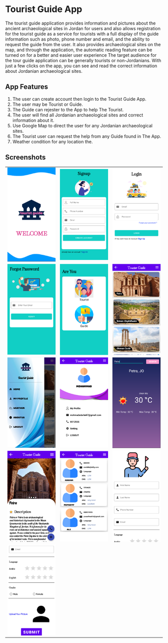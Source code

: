 # Tourist Guide App

The tourist guide application provides information and pictures about the ancient archaeological sites in Jordan for users and also allows registration for the tourist guide as a service for tourists with a full display of the guide information such as photo, phone number and email, and the ability to request the guide from the user.
It also provides archaeological sites on the map, and through the application, the automatic reading feature can be turned on for a better and easier user experience
The target audience for the tour guide application can be generally tourists or non-Jordanians. With just a few clicks on the app, you can see and read the correct information about Jordanian archaeological sites.


## App Features


1. The user can create account then login to the Tourist Guide App.
2. The user may be Tourist or Guide.
3. The Guide can rejester to the App to help The Tourist.
4. The user will find all Jordanian archaeological sites and correct information about it.
5. Use Google Map to direct the user for any Jordanian archaeological sites.
6. The Tourist user can request the help from any Guide found in The App.
7. Weather condition for any location the.


## Screenshots

|        |  |                     |
| :---------- | :--------:  |       ----------:        |
| ![](screenshots/Splash.png)  |   ![](screenshots/Signup.png)    | ![](screenshots/login.png)      |
| ![](screenshots/Forgot.png)  |   ![](screenshots/Selection.png)    | ![](screenshots/Main.png)      |
| ![](screenshots/NavigationDrawer.png)  |   ![](screenshots/Profile.png)    | ![](screenshots/Weather.png)      |
| ![](screenshots/Details.png)  |   ![](screenshots/TouristList.png)    | ![](screenshots/Guide_Rejestration1.png)      |
| ![](screenshots/Guide_Rejestration2.png)  |       |       |
